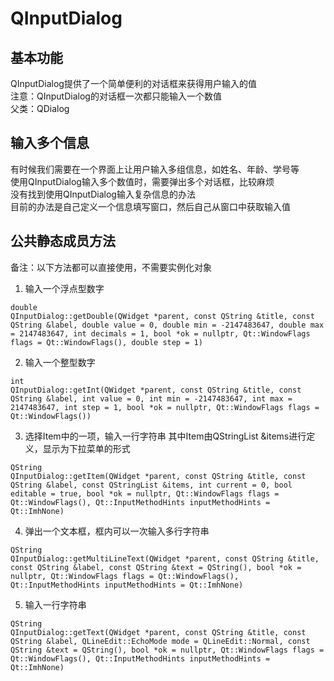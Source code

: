# QInputDialog

## 基本功能
QInputDialog提供了一个简单便利的对话框来获得用户输入的值  
注意：QInputDialog的对话框一次都只能输入一个数值  
父类：QDialog  


## 输入多个信息
有时候我们需要在一个界面上让用户输入多组信息，如姓名、年龄、学号等  
使用QInputDialog输入多个数值时，需要弹出多个对话框，比较麻烦  
没有找到使用QInputDialog输入复杂信息的办法  
目前的办法是自己定义一个信息填写窗口，然后自己从窗口中获取输入值  


## 公共静态成员方法
备注：以下方法都可以直接使用，不需要实例化对象  
1. 输入一个浮点型数字
```
double 
QInputDialog::getDouble(QWidget *parent, const QString &title, const QString &label, double value = 0, double min = -2147483647, double max = 2147483647, int decimals = 1, bool *ok = nullptr, Qt::WindowFlags flags = Qt::WindowFlags(), double step = 1)
```
2. 输入一个整型数字
```
int 
QInputDialog::getInt(QWidget *parent, const QString &title, const QString &label, int value = 0, int min = -2147483647, int max = 2147483647, int step = 1, bool *ok = nullptr, Qt::WindowFlags flags = Qt::WindowFlags())
```
3. 选择Item中的一项，输入一行字符串
其中Item由QStringList &items进行定义，显示为下拉菜单的形式  
```
QString 
QInputDialog::getItem(QWidget *parent, const QString &title, const QString &label, const QStringList &items, int current = 0, bool editable = true, bool *ok = nullptr, Qt::WindowFlags flags = Qt::WindowFlags(), Qt::InputMethodHints inputMethodHints = Qt::ImhNone)
```
4. 弹出一个文本框，框内可以一次输入多行字符串
```
QString 
QInputDialog::getMultiLineText(QWidget *parent, const QString &title, const QString &label, const QString &text = QString(), bool *ok = nullptr, Qt::WindowFlags flags = Qt::WindowFlags(), Qt::InputMethodHints inputMethodHints = Qt::ImhNone)
```
5. 输入一行字符串
```
QString 
QInputDialog::getText(QWidget *parent, const QString &title, const QString &label, QLineEdit::EchoMode mode = QLineEdit::Normal, const QString &text = QString(), bool *ok = nullptr, Qt::WindowFlags flags = Qt::WindowFlags(), Qt::InputMethodHints inputMethodHints = Qt::ImhNone)
```